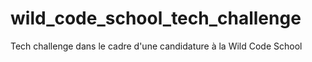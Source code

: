 # wild_code_school_tech_challenge
 Tech challenge dans le cadre d'une candidature à la Wild Code School
